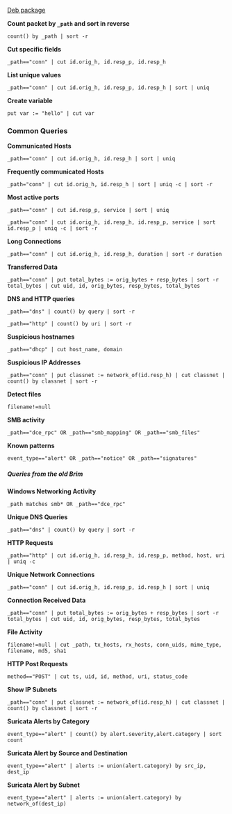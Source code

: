 [Deb package](https://sourceforge.net/projects/brim.mirror/)

**Count packet by `_path` and sort in reverse**
```Zed
count() by _path | sort -r
```

**Cut specific fields**
```Zed
_path=="conn" | cut id.orig_h, id.resp_p, id.resp_h
```

**List unique values**
```Zed
_path=="conn" | cut id.orig_h, id.resp_p, id.resp_h | sort | uniq
```

**Create variable**
```Zed
put var := "hello" | cut var
```
### Common Queries
**Communicated Hosts**
```Zed
_path=="conn" | cut id.orig_h, id.resp_h | sort | uniq
```

**Frequently communicated Hosts**
```Zed
_path="conn" | cut id.orig_h, id.resp_h | sort | uniq -c | sort -r
```

**Most active ports**
```Zed
_path=="conn" | cut id.resp_p, service | sort | uniq
```

```Zed
_path=="conn" | cut id.orig_h, id.resp_h, id.resp_p, service | sort id.resp_p | uniq -c | sort -r
```

**Long Connections**
```Zed
_path=="conn" | cut id.orig_h, id.resp_h, duration | sort -r duration
```

**Transferred Data**
```Zed
_path=="conn" | put total_bytes := orig_bytes + resp_bytes | sort -r total_bytes | cut uid, id, orig_bytes, resp_bytes, total_bytes
```

**DNS and HTTP queries**
```Zed
_path=="dns" | count() by query | sort -r
```

```Zed
_path=="http" | count() by uri | sort -r
```

**Suspicious hostnames**
```Zed
_path=="dhcp" | cut host_name, domain
```

**Suspicious IP Addresses**
```Zed
_path=="conn" | put classnet := network_of(id.resp_h) | cut classnet | count() by classnet | sort -r
```

**Detect files**
```Zed
filename!=null
```

**SMB activity**
```Zed
_path=="dce_rpc" OR _path=="smb_mapping" OR _path=="smb_files"
```

**Known patterns**
```Zed
event_type=="alert" OR _path=="notice" OR _path=="signatures"
```

##### Queries from the old Brim
**Windows Networking Activity**
```Zed
_path matches smb* OR _path=="dce_rpc"
```

**Unique DNS Queries**
```Zed
_path=="dns" | count() by query | sort -r
```

**HTTP Requests**
```Zed
_path=="http" | cut id.orig_h, id.resp_h, id.resp_p, method, host, uri | uniq -c
```

**Unique Network Connections**
```Zed
_path=="conn" | cut id.orig_h, id.resp_p, id.resp_h | sort | uniq
```

**Connection Received Data**
```Zed
_path=="conn" | put total_bytes := orig_bytes + resp_bytes | sort -r total_bytes | cut uid, id, orig_bytes, resp_bytes, total_bytes
```

**File Activity**
```Zed
filename!=null | cut _path, tx_hosts, rx_hosts, conn_uids, mime_type, filename, md5, sha1
```

**HTTP Post Requests**
```Zed
method=="POST" | cut ts, uid, id, method, uri, status_code
```

**Show IP Subnets**
```Zed
_path=="conn" | put classnet := network_of(id.resp_h) | cut classnet | count() by classnet | sort -r
```

**Suricata Alerts by Category**
```Zed
event_type=="alert" | count() by alert.severity,alert.category | sort count
```

**Suricata Alert by Source and Destination**
```Zed
event_type=="alert" | alerts := union(alert.category) by src_ip, dest_ip
```

**Suricata Alert by Subnet**
```Zed
event_type=="alert" | alerts := union(alert.category) by network_of(dest_ip)
```




